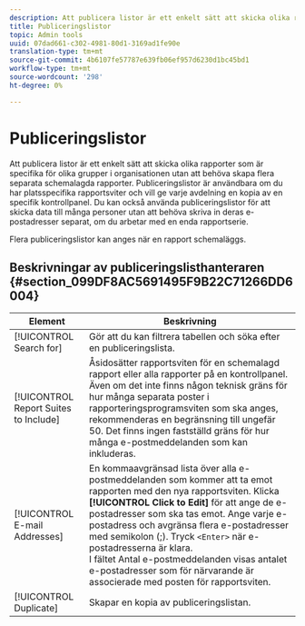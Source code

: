 ```yaml
---
description: Att publicera listor är ett enkelt sätt att skicka olika rapporter som är specifika för olika grupper i organisationen utan att behöva skapa flera separata schemalagda rapporter. Publiceringslistor är användbara om du har platsspecifika rapportsviter och vill ge varje avdelning en kopia av en specifik kontrollpanel. Du kan också använda publiceringslistor för att skicka data till många personer utan att behöva skriva in deras e-postadresser separat, om du arbetar med en enda rapportserie.
title: Publiceringslistor
topic: Admin tools
uuid: 07dad661-c302-4981-80d1-3169ad1fe90e
translation-type: tm+mt
source-git-commit: 4b6107fe57787e639fb06ef957d6230d1bc45bd1
workflow-type: tm+mt
source-wordcount: '298'
ht-degree: 0%

---
```



# Publiceringslistor

Att publicera listor är ett enkelt sätt att skicka olika rapporter som är specifika för olika grupper i organisationen utan att behöva skapa flera separata schemalagda rapporter. Publiceringslistor är användbara om du har platsspecifika rapportsviter och vill ge varje avdelning en kopia av en specifik kontrollpanel. Du kan också använda publiceringslistor för att skicka data till många personer utan att behöva skriva in deras e-postadresser separat, om du arbetar med en enda rapportserie.

Flera publiceringslistor kan anges när en rapport schemaläggs.

## Beskrivningar av publiceringslisthanteraren {#section_099DF8AC5691495F9B22C71266DD6004}

| Element | Beskrivning |
|--- |--- |
| [!UICONTROL Search for] | Gör att du kan filtrera tabellen och söka efter en publiceringslista. |
| [!UICONTROL Report Suites to Include] | Åsidosätter rapportsviten för en schemalagd rapport eller alla rapporter på en kontrollpanel. Även om det inte finns någon teknisk gräns för hur många separata poster i rapporteringsprogramsviten som ska anges, rekommenderas en begränsning till ungefär 50. Det finns ingen fastställd gräns för hur många e-postmeddelanden som kan inkluderas. |
| [!UICONTROL E-mail Addresses] | En kommaavgränsad lista över alla e-postmeddelanden som kommer att ta emot rapporten med den nya rapportsviten.  Klicka **[!UICONTROL Click to Edit]** för att ange de e-postadresser som ska tas emot. Ange varje e-postadress och avgränsa flera e-postadresser med semikolon (;). Tryck `<Enter>` när e-postadresserna är klara. <br>I fältet Antal e-postmeddelanden visas antalet e-postadresser som för närvarande är associerade med posten för rapportsviten. |
| [!UICONTROL Duplicate] | Skapar en kopia av publiceringslistan. |
